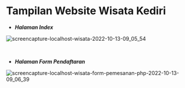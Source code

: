# Tampilan Website Wisata Kediri

- <b><i>Halaman Index</i></b>

![screencapture-localhost-wisata-2022-10-13-09_05_54](https://user-images.githubusercontent.com/92837751/195482475-916a6449-d7ed-492e-bce3-ec241fba0f88.png)

<br>

- <b><i>Halaman Form Pendaftaran</i></b>

![screencapture-localhost-wisata-form-pemesanan-php-2022-10-13-09_06_39](https://user-images.githubusercontent.com/92837751/195482483-9223216a-b131-46f5-8a58-c56a3799539b.png)
